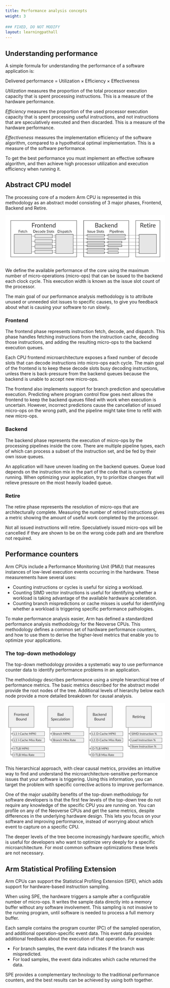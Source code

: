```yaml
---
title: Performance analysis concepts
weight: 3

### FIXED, DO NOT MODIFY
layout: learningpathall
---
```


## Understanding performance

A simple formula for understanding the performance of a software application is:

Delivered performance = Utilization × Efficiency × Effectiveness

_Utilization_ measures the proportion of the total processor execution capacity that is spent processing instructions. This is a measure of the hardware
performance.

_Efficiency_ measures the proportion of the used processor execution capacity that is spent processing useful instructions, and not instructions that are speculatively executed and then discarded. This is a measure of the hardware performance.

_Effectiveness_ measures the implementation efficiency of the software algorithm, compared to a hypothetical optimal implementation. This is a measure of the software performance.

To get the best performance you must implement an effective software algorithm, and then achieve high processor utilization and execution efficiency when running it.

## Abstract CPU model

The processing core of a modern Arm CPU is represented in this methodology as an abstract model consisting of 3 major phases, Frontend, Backend and Retire.

![An abstract CPU block diagram](images/abstract-cpu-pipeline.svg)

We define the available performance of the core using the maximum number of micro-operations (micro-ops) that can be issued to the backend each clock
cycle. This execution width is known as the issue slot count of the processor.

The main goal of our performance analysis methodology is to attribute unused or unneeded slot issues to specific causes, to give you feedback about what is causing your software to run slowly.

### Frontend

The frontend phase represents instruction fetch, decode, and dispatch. This phase handles fetching instructions from the instruction cache, decoding those
instructions, and adding the resulting micro-ops to the backend execution queues.

Each CPU frontend microarchitecture exposes a fixed number of decode slots that can decode instructions into micro-ops each cycle. The main goal of the
frontend is to keep these decode slots busy decoding instructions, unless there is back-pressure from the backend queues because the backend is unable
to accept new micro-ops.

The frontend also implements support for branch prediction and speculative execution. Predicting where program control flow goes next allows the frontend
to keep the backend queues filled with work when execution is uncertain. However, incorrect predictions cause the cancellation of issued micro-ops on
the wrong path, and the pipeline might take time to refill with new micro-ops.

### Backend

The backend phase represents the execution of micro-ops by the processing pipelines inside the core. There are multiple pipeline types, each of which can
process a subset of the instruction set, and be fed by their own issue queues.

An application will have uneven loading on the backend queues. Queue load depends on the instruction mix in the part of the code that is currently
running. When optimizing your application, try to prioritize changes that will relieve pressure on the most heavily loaded queue.

### Retire

The retire phase represents the resolution of micro-ops that are architecturally complete. Measuring the number of retired instructions gives a
metric showing the amount of useful work completed by the processor.

Not all issued instructions will retire. Speculatively issued micro-ops will be cancelled if they are shown to be on the wrong code path and are therefore not required.

## Performance counters

Arm CPUs include a Performance Monitoring Unit (PMU) that measures instances of low-level execution events occurring in the hardware. These measurements have several uses:

* Counting instructions or cycles is useful for sizing a workload.
* Counting SIMD vector instructions is useful for identifying whether a
  workload is taking advantage of the available hardware acceleration.
* Counting branch mispredictions or cache misses is useful for identifying
  whether a workload is triggering specific performance pathologies.

To make performance analysis easier, Arm has defined a standardized performance analysis methodology for the Neoverse CPUs. This methodology defines a common set of hardware performance counters, and how to use them to derive the higher-level metrics that enable you to optimize your applications.

### The top-down methodology

The top-down methodology provides a systematic way to use performance counter data to identify performance problems in an application.

The methodology describes performance using a simple hierarchical tree of performance metrics. The basic metrics described for the abstract model provide the root nodes of the tree. Additional levels of hierarchy below each node provide a more detailed breakdown for causal analysis.

![The major top-down metrics](images/topdown-tree.svg)

This hierarchical approach, with clear causal metrics, provides an intuitive way to find and understand the microarchitecture-sensitive performance issues that your software is triggering. Using this information, you can target the problem with specific corrective actions to improve performance.

One of the major usability benefits of the top-down methodology for software developers is that the first few levels of the top-down tree do not require any knowledge of the specific CPU you are running on. You can profile on any of the Neoverse CPUs and get the same metrics, despite differences in the underlying hardware design. This lets you focus on your software and improving performance, instead of worrying about which event to capture on a specific
CPU.

The deeper levels of the tree become increasingly hardware specific, which is useful for developers who want to optimize very deeply for a specific microarchitecture. For most common software optimizations these levels are not necessary.

## Arm Statistical Profiling Extension

Arm CPUs can support the Statistical Profiling Extension (SPE), which adds support for hardware-based instruction sampling.

When using SPE, the hardware triggers a sample after a configurable number of micro-ops. It writes the sample data directly into a memory buffer without any software involvement. This sampling is not invasive to the running program, until software is needed to process a full memory buffer.

Each sample contains the program counter (PC) of the sampled operation, and additional operation-specific event data. This event data provides additional feedback about the execution of that operation. For example:

* For branch samples, the event data indicates if the branch was mispredicted.
* For load samples, the event data indicates which cache returned the data.

SPE provides a complementary technology to the traditional performance counters, and the best results can be achieved by using both together.
